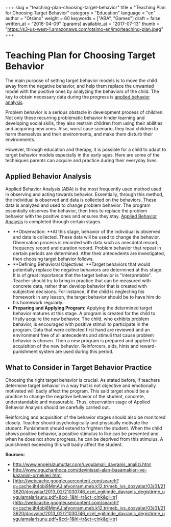 +++
slug = "teaching-plan-choosing-target-behavior"
title = "Teaching Plan for Choosing Target Behavior"
category = "Education"
language = "en"
author = "Otsimo"
weight = 60
keywords = ["ABA", "Games"]
draft = false
written_at = "2016-04-09"
[params]
available_at = "2017-07-13"
thumb = "https://s3-us-west-1.amazonaws.com/otsimo-en/img/teaching-plan.jpeg"
+++

# Teaching Plan for Choosing Target Behavior

The main purpose of setting target behavior models is to move the child away from the negative behavior, and help them replace the unwanted model with the positive ones by analyzing the behaviors of the child. The key to obtain necessary data during the progress is [applied behavior analysis](/applied-behavior-analysis/).

Problem behavior is a serious obstacle in development process of children. Not only these recurring problematic behavior hinder learning and developing social skills, they also restrain children from using their abilities and acquiring new ones. Also, worst case scenario, they lead children to harm themselves and their environments, and make them disturb their environments.

However, through education and therapy, it is possible for a child to adapt to target behavior models especially in the early ages. Here are some of the techniques parents can acquire and practice during their everyday lives:

## Applied Behavior Analysis

Applied Behavior Analysis (ABA) is the most frequently used method used in observing and acting towards behavior. Essentially, through this method, the individual is observed and data is collected on the behaviors. These data is analyzed and used to change problem behavior. The program essentially observes the behavior, then tries to replace the problem behavior with the positive ones and ensures they stay. [Applied Behavior Analysis](/applied-behavior-analysis-aba/) is completed through certain stages.

  * **Observation: **At this stage, behavior of the individual is observed and data is collected. These data will be used to change the behavior. Observation process is recorded with data such as anecdotal record, frequency record and duration record. Problem behavior that repeat in certain periods are determined. After their antecedents are investigated, then choosing target behavior follows.
  * **Defining Behavioral Objectives: **Target behaviors that would potentially replace the negative behaviors are determined at this stage. It is of great importance that the target behavior is "interpretable". Teacher should try to bring in practice that can be measured with concrete data, rather than develop behavior that is created with subjective decisions. For instance, if the child is neglecting his homework in any lesson, the target behavior should be to have him do his homework regularly.
  * **Preparing and Applying Program:** Applying the determined target behavior matures at this stage. A program is created for the child to firstly acquire the new behavior. The child, who exhibits problem behavior, is encouraged with positive stimuli to participate in the program. Data that were collected first hand are reviewed and an environment free of all antecedents and stimuli that cause problem behavior is chosen. Then a new program is prepared and applied for acquisition of the new behavior. Reinforcers, aids, hints and reward-punishment system are used during this period.


## What to Consider in Target Behavior Practice

Choosing the right target behavior is crucial. As stated before, if teachers determine target behavior in a way that is not objective and emotionally motivated will badly affect the program. This said target should be a practice to change the negative behavior of the student, concrete, understandable and measurable. Thus, observation stage of Applied Behavior Analysis should be carefully carried out.

Reinforcing and acquisition of the behavior stages should also be monitored closely. Teacher should psychologically and physically motivate the student. Punishment should extend to frighten the student. When the child shows positive behavior, a positive stimulus to like can be presented and when he does not show progress, he can be deprived from this stimulus. A punishment exceeding this will badly affect the student.

**Sources:**

  * <http://www.engelsizumutlar.com/uygulamali_davranis_analizi.html>
  * <http://www.oguzhanhoca.com/devinissel-alan-basamaklari-ve-kazanim-ornekleri.html>
  * [http://webcache.googleusercontent.com/search?q=cache:jIt4obj8MmAJ:afyonram.meb.k12.tr/meb_iys_dosyalar/03/01/213620/dosyalar/2013_02/21030746_ozel_egitimde_davranis_degistirme_uygulamalarisunu.pdf+&cd=1&hl=tr&ct=clnk&gl=tr](http://webcache.googleusercontent.com/search?q=cache:jIt4obj8MmAJ:afyonram.meb.k12.tr/meb_iys_dosyalar/03/01/213620/dosyalar/2013_02/21030746_ozel_egitimde_davranis_degistirme_uygulamalarisunu.pdf+&cd=1&hl=tr&ct=clnk&gl=tr)
